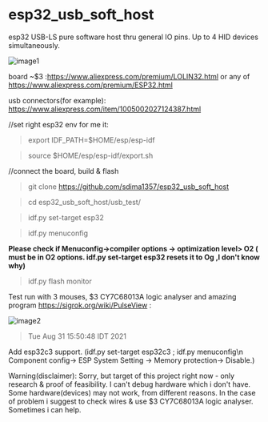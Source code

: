 # esp32_usb_soft_host
esp32 USB-LS pure software host thru general IO pins. Up to 4 HID devices simultaneously. 

![image1](https://github.com/sdima1357/esp32_usb_soft_host/blob/main/images/IMG_20210303_184755_1.jpg?raw=true)

board ~$3 :https://www.aliexpress.com/premium/LOLIN32.html or any of https://www.aliexpress.com/premium/ESP32.html

usb connectors(for example): https://www.aliexpress.com/item/1005002027124387.html


//set right esp32 env for me it:

>export IDF_PATH=$HOME/esp/esp-idf

>source $HOME/esp/esp-idf/export.sh


//connect the board, build & flash

>git clone  https://github.com/sdima1357/esp32_usb_soft_host

>cd esp32_usb_soft_host/usb_test/

> idf.py set-target esp32

> idf.py menuconfig

**Please check if Menuconfig->compiler options -> optimization level> O2 ( must be in O2 options. idf.py set-target esp32 resets it to Og ,I don't know why)**

> idf.py flash monitor


Test run with 3 mouses, $3 CY7C68013A logic analyser  and amazing program https://sigrok.org/wiki/PulseView :

![image2](https://github.com/sdima1357/esp32_usb_soft_host/blob/main/images/PulseView.jpg?raw=true)

>Tue Aug 31 15:50:48 IDT 2021

Add esp32c3 support. (idf.py set-target esp32c3 ; idf.py menuconfig\n Component config-> ESP System Setting -> Memory protection-> Disable.)

Warning(disclaimer):
Sorry, but target of this project right now - only research & proof of feasibility. I can't debug hardware which i don't have. Some hardware(devices) may not work, from different reasons. In the case of problem i suggest to check wires &  use $3 CY7C68013A logic analyser. Sometimes i can help.
